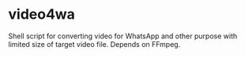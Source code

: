 # video4wa
Shell script for converting video for WhatsApp and other purpose with limited size of target video file. Depends on FFmpeg.
